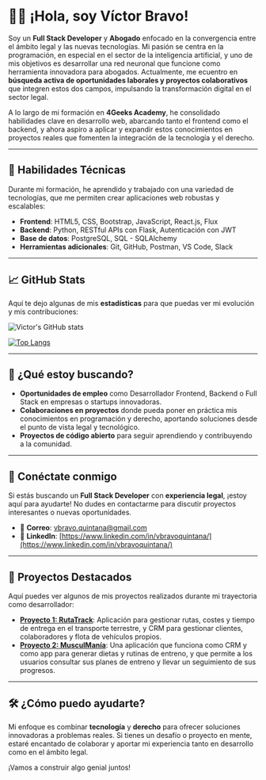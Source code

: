# 👨‍💻 ¡Hola, soy Víctor Bravo!

Soy un **Full Stack Developer** y **Abogado** enfocado en la convergencia entre el ámbito legal y las nuevas tecnologías. Mi pasión se centra en la programación, en especial en el sector de la inteligencia artificial, y uno de mis objetivos es desarrollar una red neuronal que funcione como herramienta innovadora para abogados. Actualmente, me ecuentro en **búsqueda activa de oportunidades laborales y proyectos colaborativos** que integren estos dos campos, impulsando la transformación digital en el sector legal.

A lo largo de mi formación en **4Geeks Academy**, he consolidado habilidades clave en desarrollo web, abarcando tanto el frontend como el backend, y ahora aspiro a aplicar y expandir estos conocimientos en proyectos reales que fomenten la integración de la tecnología y el derecho.

---

## 🚀 Habilidades Técnicas

Durante mi formación, he aprendido y trabajado con una variedad de tecnologías, que me permiten crear aplicaciones web robustas y escalables:

- **Frontend**: HTML5, CSS, Bootstrap, JavaScript, React.js, Flux
- **Backend**: Python, RESTful APIs con Flask, Autenticación con JWT
- **Base de datos**: PostgreSQL, SQL - SQLAlchemy
- **Herramientas adicionales**: Git, GitHub, Postman, VS Code, Slack

---

## 📈 GitHub Stats

Aquí te dejo algunas de mis **estadísticas** para que puedas ver mi evolución y mis contribuciones:

![Victor's GitHub stats](https://github-readme-stats.vercel.app/api?username=AntaresFS&show_icons=true&hide_title=true&count_private=true&theme=radical)

[![Top Langs](https://github-readme-stats.vercel.app/api/top-langs/?username=AntaresFS&layout=compact&theme=radical)](https://github.com/anuraghazra/github-readme-stats)

---

## 🎯 ¿Qué estoy buscando?

- **Oportunidades de empleo** como Desarrollador Frontend, Backend o Full Stack en empresas o startups innovadoras.
- **Colaboraciones en proyectos** donde pueda poner en práctica mis conocimientos en programación y derecho, aportando soluciones desde el punto de vista legal y tecnológico.
- **Proyectos de código abierto** para seguir aprendiendo y contribuyendo a la comunidad.

---

## 🔗 Conéctate conmigo

Si estás buscando un **Full Stack Developer** con **experiencia legal**, ¡estoy aquí para ayudarte! No dudes en contactarme para discutir proyectos interesantes o nuevas oportunidades.

- 📧 **Correo**: [vbravo.quintana@gmail.com](mailto:vbravo.quintana@gmail.com)
- 💼 **LinkedIn**: [https://www.linkedin.com/in/vbravoquintana/](https://www.linkedin.com/in/vbravoquintana/)

---

## 📝 Proyectos Destacados

Aquí puedes ver algunos de mis proyectos realizados durante mi trayectoria como desarrollador:

- **[Proyecto 1: RutaTrack](https://rutatrack.onrender.com/)**: Aplicación para gestionar rutas, costes y tiempo de entrega en el transporte terrestre, y CRM para gestionar clientes, colaboradores y flota de vehículos propios. 
- **[Proyecto 2: MusculManía](link-al-repositorio)**:  Una aplicación que funciona como CRM y como app para generar dietas y rutinas de entreno, y que permite a los usuarios consultar sus planes de entreno y llevar un seguimiento de sus progresos.


---

## 🛠 ¿Cómo puedo ayudarte?

Mi enfoque es combinar **tecnología** y **derecho** para ofrecer soluciones innovadoras a problemas reales. Si tienes un desafío o proyecto en mente, estaré encantado de colaborar y aportar mi experiencia tanto en desarrollo como en el ámbito legal.

¡Vamos a construir algo genial juntos!


